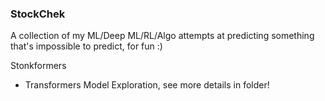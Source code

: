 ### StockChek
A collection of my ML/Deep ML/RL/Algo attempts at predicting something that's impossible to predict, for fun :)

Stonkformers
- Transformers Model Exploration, see more details in folder!

